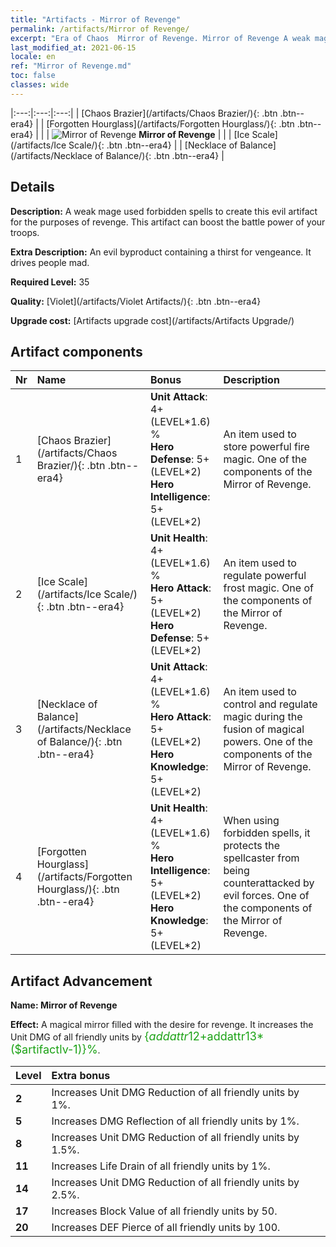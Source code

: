 ```yaml
---
title: "Artifacts - Mirror of Revenge"
permalink: /artifacts/Mirror of Revenge/
excerpt: "Era of Chaos  Mirror of Revenge. Mirror of Revenge A weak mage used forbidden spells to create this evil artifact for the purposes of revenge. This artifact can boost the battle power of your troops."
last_modified_at: 2021-06-15
locale: en
ref: "Mirror of Revenge.md"
toc: false
classes: wide
---
```


  |:---:|:---:|:---:| 
  |  [Chaos Brazier](/artifacts/Chaos Brazier/){: .btn .btn--era4} |   |  [Forgotten Hourglass](/artifacts/Forgotten Hourglass/){: .btn .btn--era4} | 
  |   | ![Mirror of Revenge](/images/t/icon_artifact_35.png) **Mirror of Revenge** |  | 
  |  [Ice Scale](/artifacts/Ice Scale/){: .btn .btn--era4} |   |  [Necklace of Balance](/artifacts/Necklace of Balance/){: .btn .btn--era4} | 


## Details

 **Description:** A weak mage used forbidden spells to create this evil artifact for the purposes of revenge. This artifact can boost the battle power of your troops.

 **Extra Description:** An evil byproduct containing a thirst for vengeance. It drives people mad.

 **Required Level:** 35

 **Quality:** [Violet](/artifacts/Violet Artifacts/){: .btn .btn--era4}

 **Upgrade cost:** [Artifacts upgrade cost](/artifacts/Artifacts Upgrade/)



## Artifact components

  | Nr |    Name    |   Bonus | Description | 
  |:---|:-----------|:--------|:------------| 
  | 1 | [Chaos Brazier](/artifacts/Chaos Brazier/){: .btn .btn--era4} | **Unit Attack**: 4+(LEVEL\*1.6) %<br/>**Hero Defense**: 5+(LEVEL\*2)<br/>**Hero Intelligence**: 5+(LEVEL\*2) | An item used to store powerful fire magic. One of the components of the Mirror of Revenge. | 
  | 2 | [Ice Scale](/artifacts/Ice Scale/){: .btn .btn--era4} | **Unit Health**: 4+(LEVEL\*1.6) %<br/>**Hero Attack**: 5+(LEVEL\*2)<br/>**Hero Defense**: 5+(LEVEL\*2) | An item used to regulate powerful frost magic. One of the components of the Mirror of Revenge. | 
  | 3 | [Necklace of Balance](/artifacts/Necklace of Balance/){: .btn .btn--era4} | **Unit Attack**: 4+(LEVEL\*1.6) %<br/>**Hero Attack**: 5+(LEVEL\*2)<br/>**Hero Knowledge**: 5+(LEVEL\*2) | An item used to control and regulate magic during the fusion of magical powers. One of the components of the Mirror of Revenge. | 
  | 4 | [Forgotten Hourglass](/artifacts/Forgotten Hourglass/){: .btn .btn--era4} | **Unit Health**: 4+(LEVEL\*1.6) %<br/>**Hero Intelligence**: 5+(LEVEL\*2)<br/>**Hero Knowledge**: 5+(LEVEL\*2) | When using forbidden spells, it protects the spellcaster from being counterattacked by evil forces. One of the components of the Mirror of Revenge. | 


## Artifact Advancement

 **Name: Mirror of Revenge**

 **Effect:** A magical mirror filled with the desire for revenge. It increases the Unit DMG of all friendly units by <span style="color: #1ca216;font-size:18px">{$addattr12+$addattr13*($artifactlv-1)}%</span>.

  |  Level  |    Extra bonus  | 
  |:--------|:----------------| 
  | **2** | Increases Unit DMG Reduction of all friendly units by 1%. | 
  | **5** | Increases DMG Reflection of all friendly units by 1%. | 
  | **8** | Increases Unit DMG Reduction of all friendly units by 1.5%. | 
  | **11** | Increases Life Drain of all friendly units by 1%. | 
  | **14** | Increases Unit DMG Reduction of all friendly units by 2.5%. | 
  | **17** | Increases Block Value of all friendly units by 50. | 
  | **20** | Increases DEF Pierce of all friendly units by 100. | 
